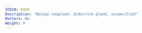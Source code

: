 ```yaml
---
ICD10: D359
Description: "Benign neoplasm: Endocrine gland, unspecified"
Matters: No
Weight: 0
---
```

